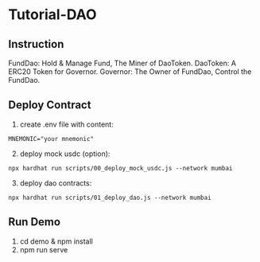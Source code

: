 # Tutorial-DAO

## Instruction

FundDao: Hold & Manage Fund, The Miner of DaoToken.
DaoToken: A ERC20 Token for Governor.
Governor: The Owner of FundDao, Control the FundDao.

## Deploy Contract
1. create .env file with content:

```
MNEMONIC="your mnemonic"
```

2. deploy mock usdc (option):

```
npx hardhat run scripts/00_deploy_mock_usdc.js --network mumbai
```

3. deploy dao contracts:

```
npx hardhat run scripts/01_deploy_dao.js --network mumbai
```

## Run Demo
1. cd demo & npm install
2. npm run serve

